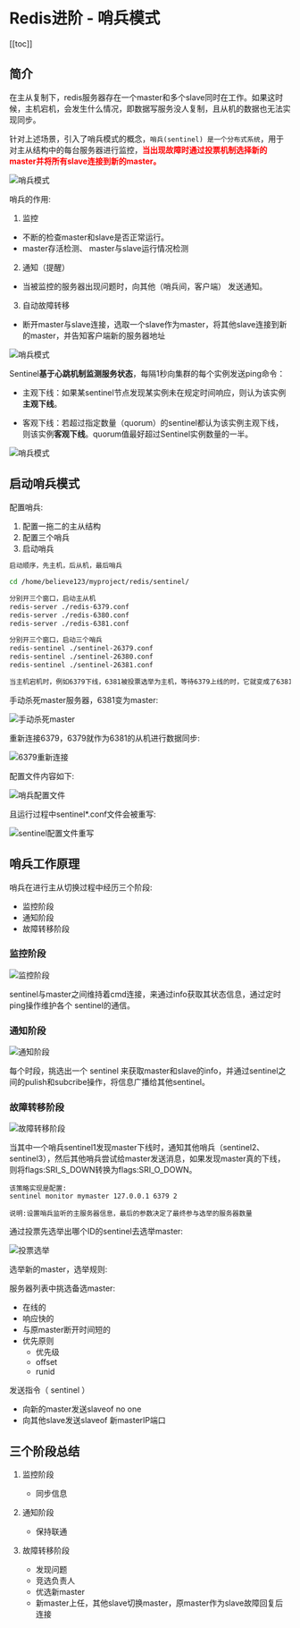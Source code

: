 # Redis进阶 - 哨兵模式

[[toc]]

## 简介

在主从复制下，redis服务器存在一个master和多个slave同时在工作。如果这时候，主机宕机，会发生什么情况，即数据写服务没人复制，且从机的数据也无法实现同步。

针对上述场景，引入了哨兵模式的概念，`哨兵(sentinel) 是一个分布式系统`，用于对主从结构中的每台服务器进行监控，<font color='red'>**当出现故障时通过投票机制选择新的master并将所有slave连接到新的master。**</font>


![哨兵模式](/_images/database/redis/哨兵模式.png)

哨兵的作用:

1. 监控

* 不断的检查master和slave是否正常运行。
* master存活检测、 master与slave运行情况检测

2. 通知（提醒）

* 当被监控的服务器出现问题时，向其他（哨兵间，客户端） 发送通知。

3. 自动故障转移

* 断开master与slave连接，选取一个slave作为master，将其他slave连接到新的master，并告知客户端新的服务器地址

![哨兵模式](/_images/database/redis/哨兵的作用.png)

Sentinel**基于心跳机制监测服务状态**，每隔1秒向集群的每个实例发送ping命令：

* 主观下线：如果某sentinel节点发现某实例未在规定时间响应，则认为该实例**主观下线**。

* 客观下线：若超过指定数量（quorum）的sentinel都认为该实例主观下线，则该实例**客观下线**。quorum值最好超过Sentinel实例数量的一半。

![哨兵模式](/_images/database/redis/服务状态监控.png)


## 启动哨兵模式

配置哨兵:

1. 配置一拖二的主从结构
2. 配置三个哨兵
3. 启动哨兵

```bash
启动顺序，先主机，后从机，最后哨兵
 
cd /home/believe123/myproject/redis/sentinel/
 
分别开三个窗口，启动主从机
redis-server ./redis-6379.conf
redis-server ./redis-6380.conf
redis-server ./redis-6381.conf
 
分别开三个窗口，启动三个哨兵
redis-sentinel ./sentinel-26379.conf
redis-sentinel ./sentinel-26380.conf
redis-sentinel ./sentinel-26381.conf
 
当主机宕机时，例如6379下线，6381被投票选举为主机，等待6379上线的时，它就变成了6381的从机。
```

手动杀死master服务器，6381变为master:

![手动杀死master](/_images/database/redis/手动杀死master.png)

重新连接6379，6379就作为6381的从机进行数据同步:

![6379重新连接](/_images/database/redis/6379重新连接.png)

配置文件内容如下:

![哨兵配置文件](/_images/database/redis/哨兵配置文件.png)

且运行过程中sentinel*.conf文件会被重写:

![sentinel配置文件重写](/_images/database/redis/sentinel配置文件重写.png)


## 哨兵工作原理 

哨兵在进行主从切换过程中经历三个阶段:

* 监控阶段
* 通知阶段
* 故障转移阶段

### 监控阶段 

![监控阶段](/_images/database/redis/监控阶段.png)

sentinel与master之间维持着cmd连接，来通过info获取其状态信息，通过定时ping操作维护各个 sentinel的通信。


### 通知阶段 

![通知阶段](/_images/database/redis/通知阶段.png)

每个时段，挑选出一个 sentinel 来获取master和slave的info，并通过sentinel之间的pulish和subcribe操作，将信息广播给其他sentinel。

### 故障转移阶段 

![故障转移阶段](/_images/database/redis/故障转移阶段.png)

当其中一个哨兵sentinel1发现master下线时，通知其他哨兵（sentinel2、sentinel3），然后其他哨兵尝试给master发送消息，如果发现master真的下线，则将flags:SRI_S_DOWN转换为flags:SRI_O_DOWN。

```
该策略实现是配置:
sentinel monitor mymaster 127.0.0.1 6379 2
 
说明:设置哨兵监听的主服务器信息，最后的参数决定了最终参与选举的服务器数量
```

通过投票先选举出哪个ID的sentinel去选举master:

![投票选举](/_images/database/redis/投票选举.png)


选举新的master，选举规则:

服务器列表中挑选备选master:

* 在线的
* 响应快的
* 与原master断开时间短的
* 优先原则
     - 优先级
     - offset
     - runid

发送指令（ sentinel ）

* 向新的master发送slaveof no one
* 向其他slave发送slaveof 新masterIP端口


## 三个阶段总结

1. 监控阶段
     - 同步信息

2. 通知阶段
     - 保持联通

3. 故障转移阶段
     - 发现问题
     - 竞选负责人
     - 优选新master
     - 新master上任，其他slave切换master，原master作为slave故障回复后连接